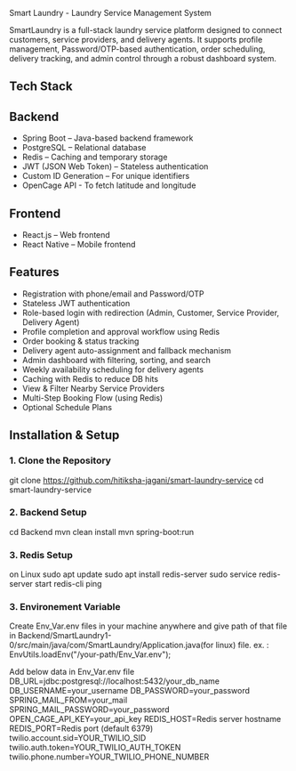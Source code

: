 Smart Laundry - Laundry Service Management System

SmartLaundry is a full-stack laundry service platform designed to connect customers, service providers, and delivery agents. It supports profile management, Password/OTP-based authentication, order scheduling, delivery tracking, and admin control through a robust dashboard system.

## Tech Stack

## Backend

- Spring Boot – Java-based backend framework
- PostgreSQL – Relational database
- Redis – Caching and temporary storage 
- JWT (JSON Web Token) – Stateless authentication
- Custom ID Generation – For unique identifiers
- OpenCage API - To fetch latitude and longitude

## Frontend

- React.js – Web frontend
- React Native – Mobile frontend

## Features

- Registration with phone/email and Password/OTP
- Stateless JWT authentication
- Role-based login with redirection (Admin, Customer, Service Provider, Delivery Agent)
- Profile completion and approval workflow using Redis
- Order booking & status tracking
- Delivery agent auto-assignment and fallback mechanism
- Admin dashboard with filtering, sorting, and search
- Weekly availability scheduling for delivery agents
- Caching with Redis to reduce DB hits
-  View & Filter Nearby Service Providers
-  Multi-Step Booking Flow (using Redis)
-  Optional Schedule Plans

## Installation & Setup

### 1. Clone the Repository

git clone https://github.com/hitiksha-jagani/smart-laundry-service
cd smart-laundry-service

### 2. Backend Setup

cd Backend
mvn clean install
mvn spring-boot:run

### 3. Redis Setup
on Linux
sudo apt update
sudo apt install redis-server
sudo service redis-server start
redis-cli ping


### 3. Environement Variable

Create Env_Var.env files in your machine anywhere and give path of that file in 
Backend/SmartLaundry1-0/src/main/java/com/SmartLaundry/Application.java(for linux) file.
ex. : EnvUtils.loadEnv("/your-path/Env_Var.env");

Add below data in Env_Var.env file
DB_URL=jdbc:postgresql://localhost:5432/your_db_name
DB_USERNAME=your_username
DB_PASSWORD=your_password
SPRING_MAIL_FROM=your_mail
SPRING_MAIL_PASSWORD=your_password
OPEN_CAGE_API_KEY=your_api_key
REDIS_HOST=Redis server hostname
REDIS_PORT=Redis port (default 6379)
twilio.account.sid=YOUR_TWILIO_SID
twilio.auth.token=YOUR_TWILIO_AUTH_TOKEN
twilio.phone.number=YOUR_TWILIO_PHONE_NUMBER

